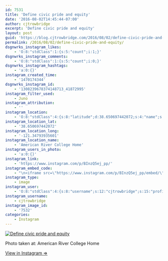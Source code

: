 ```yaml
---
id: 7531
title: 'Define civic pride and equity'
date: '2016-08-02T14:45:44-07:00'
author: cjtrowbridge
excerpt: 'Define civic pride and equity'
layout: post
guid: 'https://blog.cjtrowbridge.com/2016/08/02/define-civic-pride-and-equity/'
permalink: /2016/08/02/define-civic-pride-and-equity/
dsgnwrks_instagram_likes:
    - 'O:8:"stdClass":1:{s:5:"count";i:1;}'
dsgnwrks_instagram_comments:
    - 'O:8:"stdClass":1:{s:5:"count";i:0;}'
dsgnwrks_instagram_hashtags:
    - 'a:0:{}'
instagram_created_time:
    - '1470174344'
dsgnwrks_instagram_id:
    - '1308239678374148713_41872995'
instagram_filter_used:
    - Juno
instagram_attribution:
    - ''
instagram_location:
    - 'O:8:"stdClass":4:{s:8:"latitude";d:38.650697442072;s:4:"name";s:27:"American River College Home";s:9:"longitude";d:-121.34793935601;s:2:"id";i:75138;}'
instagram_location_lat:
    - '38.650697442072'
instagram_location_long:
    - '-121.34793935601'
instagram_location_name:
    - 'American River College Home'
instagram_users_in_photo:
    - 'a:0:{}'
instagram_link:
    - 'https://www.instagram.com/p/BInzQ5ej_pp/'
instagram_embed_code:
    - "\n<iframe src=\"https://www.instagram.com/p/BInzQ5ej_pp/embed/\" width=\"612\" height=\"710\" frameborder=\"0\" scrolling=\"no\" allowtransparency=\"true\" class=\"insta-image-embed\"></iframe>\n"
instagram_type:
    - image
instagram_user:
    - 'O:8:"stdClass":4:{s:8:"username";s:12:"cjtrowbridge";s:15:"profile_picture";s:95:"https://scontent.cdninstagram.com/t51.2885-19/s150x150/13259063_566228746871906_714207650_a.jpg";s:2:"id";s:8:"41872995";s:9:"full_name";s:13:"CJ Trowbridge";}'
instagram_username:
    - cjtrowbridge
instagram_image_id:
    - '7532'
categories:
    - Instagram
---
```


[![Define civic pride and equity](https://blog.cjtrowbridge.com/wp-content/uploads/2016/08/1470174344-1-1.jpg)](https://www.instagram.com/p/BInzQ5ej_pp/)

Photo taken at: American River College Home

[View in Instagram ⇒](https://www.instagram.com/p/BInzQ5ej_pp/)